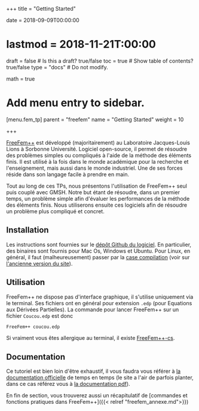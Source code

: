 +++
title = "Getting Started"

date = 2018-09-09T00:00:00
# lastmod = 2018-11-21T:00:00

draft = false  # Is this a draft? true/false
toc = true  # Show table of contents? true/false
type = "docs"  # Do not modify.

math = true

# Add menu entry to sidebar.
[menu.fem_tp]
  parent = "freefem"
  name = "Getting Started"
  weight = 10

+++

$\newcommand{\diff}{\mathrm{d}}$
$\newcommand{\xx}{\mathbf{x}}$
$\newcommand{\vec}[1]{\mathbf{#1}}$
$\newcommand{\Pb}{\mathbb{P}}$
$\newcommand{\dn}{\partial\_{\mathbf{n}}}$
$\newcommand{\Lo}{L^2(\Omega)}$
$\newcommand{\Ho}{H^1(\Omega)}$
$\newcommand{\dsp}{\displaystyle}$
$\newcommand{\uh}{u\_h}$
$\newcommand{\eh}{e\_h}$
$\newcommand{\norm}[1]{\left\\|#1\right\\|}$
$\newcommand{\normL}[1]{\norm{#1}\_{\Lo}}$
$\newcommand{\normH}[1]{\norm{#1}\_{\Ho}}$


[FreeFem++](https://freefem.org) est développé (majoritairement) au Laboratoire Jacques-Louis Lions à Sorbonne Université. Logiciel open-source, il permet de résoudre des problèmes simples ou compliqués à l'aide de la méthode des éléments finis. Il est utilisé à la fois dans le monde académique pour la recherche et l'enseignement, mais aussi dans le monde industriel. Une de ses forces réside dans son langage facile à prendre en main.

Tout au long de ces TPs, nous présentons l'utilisation de FreeFem++ seul puis couplé avec GMSH. Notre but étant de résoudre, dans un premier temps, un problème simple afin d'évaluer les performances de la méthode des éléments finis. Nous utiliserons ensuite ces logiciels afin de résoudre un problème plus compliqué et concret.

## Installation

Les instructions sont fournies sur le [dépôt Github du logiciel](https://github.com/FreeFem/FreeFem-sources/releases). En particulier, des binaires sont fournis pour Mac Os, Windows et Ubuntu. Pour Linux, en général, il faut (malheureusement) passer par la [case compilation](https://github.com/FreeFem/FreeFem-sources) (voir sur [l'ancienne version du site](http://www3.freefem.org/ff++/linux.php)).

## Utilisation

FreeFem++ ne dispose pas d'interface graphique, il s'utilise uniquement via le terminal. Ses fichiers ont en général pour extension `.edp` (pour Equations aux Dérivées Partielles). La commande pour lancer FreeFem++ sur un fichier `Coucou.edp` est donc 
```bash
FreeFem++ coucou.edp
```
Si vraiment vous êtes allergique au terminal, il existe [FreeFem++-cs](https://www.ljll.math.upmc.fr/lehyaric/ffcs/index.htm).

## Documentation

Ce tutoriel est bien loin d'être exhaustif, il vous faudra vous référer à [la documentation officielle](https://doc.freefem.org/) de temps en temps (le site a l'air de parfois planter, dans ce cas référez vous à [la documentation pdf](http://www3.freefem.org/ff++/ftp/freefem++doc.pdf)).

En fin de section, vous trouverez aussi un récapitulatif de [commandes et fonctions pratiques dans FreeFem++]({{< relref "freefem_annexe.md">}})